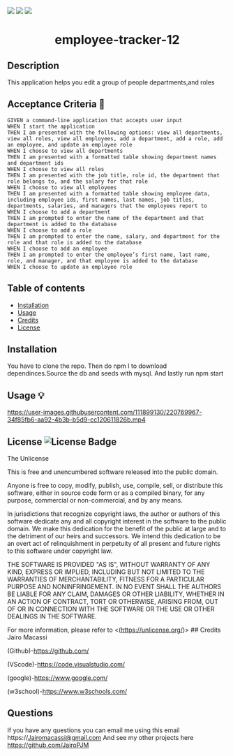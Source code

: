 <p>
    <img src="https://img.shields.io/github/repo-size/jairoPJM/employee-tracker-12" />
    <img src="https://img.shields.io/github/languages/top/jairoPJM/employee-tracker-12"  />
    <img src="https://img.shields.io/github/last-commit/jairoPJM/employee-tracker-12" />
</p>
    
 <h1 align="center">employee-tracker-12</h1>

## Description 
This application helps you edit a group of people departments,and roles
## Acceptance Criteria 📩
~~~
GIVEN a command-line application that accepts user input
WHEN I start the application
THEN I am presented with the following options: view all departments, view all roles, view all employees, add a department, add a role, add an employee, and update an employee role
WHEN I choose to view all departments
THEN I am presented with a formatted table showing department names and department ids
WHEN I choose to view all roles
THEN I am presented with the job title, role id, the department that role belongs to, and the salary for that role
WHEN I choose to view all employees
THEN I am presented with a formatted table showing employee data, including employee ids, first names, last names, job titles, departments, salaries, and managers that the employees report to
WHEN I choose to add a department
THEN I am prompted to enter the name of the department and that department is added to the database
WHEN I choose to add a role
THEN I am prompted to enter the name, salary, and department for the role and that role is added to the database
WHEN I choose to add an employee
THEN I am prompted to enter the employee’s first name, last name, role, and manager, and that employee is added to the database
WHEN I choose to update an employee role
~~~
  ## Table of contents
  
- [Installation](#installation)
- [Usage](#usage)
- [Credits](#credits)
- [License](#license)

## Installation
You have to clone the repo. Then do npm I to download dependinces.Source the db and seeds with mysql. And lastly run npm start
## Usage 💡
https://user-images.githubusercontent.com/111899130/220769967-34f85fb6-aa92-4b3b-b5d9-cc120611826b.mp4


## License ![License Badge](https://img.shields.io/badge/license-Unlicense-blue.svg)
  The Unlicense

  This is free and unencumbered software released into the public domain.

Anyone is free to copy, modify, publish, use, compile, sell, or
distribute this software, either in source code form or as a compiled
binary, for any purpose, commercial or non-commercial, and by any
means.

In jurisdictions that recognize copyright laws, the author or authors
of this software dedicate any and all copyright interest in the
software to the public domain. We make this dedication for the benefit
of the public at large and to the detriment of our heirs and
successors. We intend this dedication to be an overt act of
relinquishment in perpetuity of all present and future rights to this
software under copyright law.

THE SOFTWARE IS PROVIDED "AS IS", WITHOUT WARRANTY OF ANY KIND,
EXPRESS OR IMPLIED, INCLUDING BUT NOT LIMITED TO THE WARRANTIES OF
MERCHANTABILITY, FITNESS FOR A PARTICULAR PURPOSE AND NONINFRINGEMENT.
IN NO EVENT SHALL THE AUTHORS BE LIABLE FOR ANY CLAIM, DAMAGES OR
OTHER LIABILITY, WHETHER IN AN ACTION OF CONTRACT, TORT OR OTHERWISE,
ARISING FROM, OUT OF OR IN CONNECTION WITH THE SOFTWARE OR THE USE OR
OTHER DEALINGS IN THE SOFTWARE.


  For more information, please refer to <(https://unlicense.org/)>
    ## Credits
  Jairo Macassi

  (Github)-https://github.com/ 

  (VScode)-https://code.visualstudio.com/ 

  (google)-https://www.google.com/ 

  (w3school)-https://www.w3schools.com/
  
  ## Questions
  If you have any questions you can email me using this email
  https://Jairomacassi@gmail.com
  And see my other projects here https://github.com/JairoPJM

